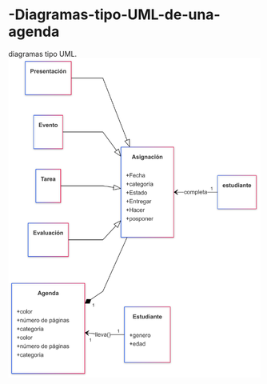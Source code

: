 # -Diagramas-tipo-UML-de-una-agenda
 diagramas tipo UML.
![Descripción de la imagen](https://github.com/vcarreno52/-Diagramas-tipo-UML-de-una-agenda/blob/main/Untitled%20diagram-2024-11-18-003233.png?raw=true)


